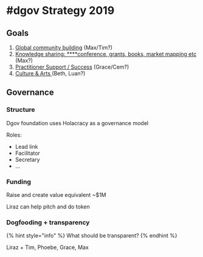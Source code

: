 # \#dgov Strategy 2019

## Goals

1. [Global community building](https://wiki.dgov.foundation/org/dgov-collaboration-strategy/community-building) \(Max/Tim?\)
2. [Knowledge sharing: ****conference, grants, books, market mapping etc](advocacy-and-education.md) \(Max?\)
3. [Practitioner Support / Success](practitioner-support-success.md) \(Grace/Cem?\)
4. [Culture & Arts ](arts-and-inspiration.md)\(Beth, Luan?\)

## Governance

### Structure

Dgov foundation uses Holacracy as a governance model

Roles:

* Lead link
* Facilitator
* Secretary
* ...

### Funding

Raise and create value equivalent ~$1M

Liraz can help pitch and do token

### Dogfooding + transparency

{% hint style="info" %}
What should be transparent?
{% endhint %}

Liraz + Tim, Phoebe, Grace, Max



### 

